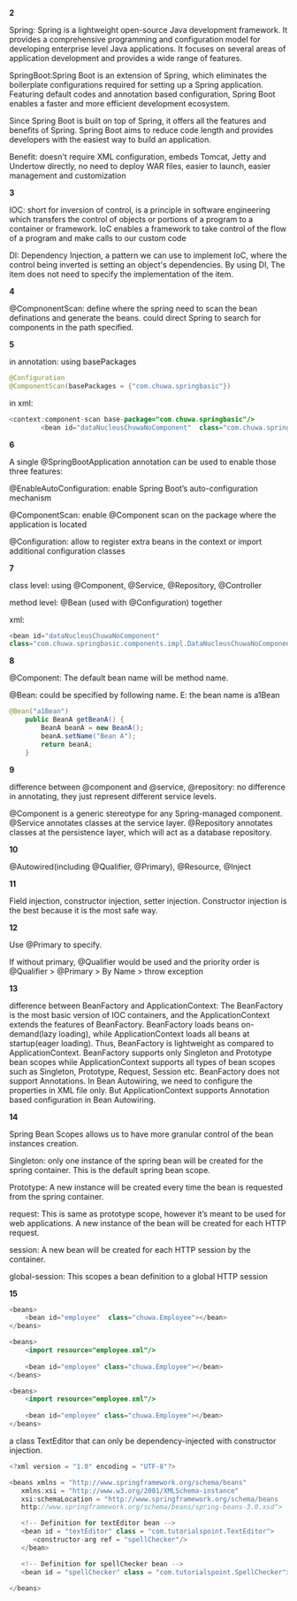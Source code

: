 **2**

Spring: Spring is a lightweight open-source Java development framework. It provides a comprehensive programming and configuration model for developing enterprise level Java applications. It focuses on several areas of application development and provides a wide range of features.

SpringBoot:Spring Boot is an extension of Spring, which eliminates the boilerplate configurations required for setting up a Spring application. Featuring default codes and annotation based configuration, Spring Boot enables a faster and more efficient development ecosystem.

Since Spring Boot is built on top of Spring, it offers all the features and benefits of Spring. Spring Boot aims to reduce code length and provides developers with the easiest way to build an application.

Benefit: doesn't require XML configuration, embeds Tomcat, Jetty and Undertow directly, no need to deploy WAR files, easier to launch, easier management and customization

**3**

IOC: short for inversion of control, is a principle in software engineering which transfers the control of objects or portions of a program to a container or framework. IoC enables a framework to take control of the flow of a program and make calls to our custom code

DI: Dependency Injection, a pattern we can use to implement IoC, where the control being inverted is setting an object's dependencies. By using DI, The item does not need to specify the implementation of the item.

**4**

@CompnonentScan: define where the spring need to scan the bean definations and generate the beans. could direct Spring to search for components in the
path specified.

**5**

in annotation: using basePackages

```Java
@Configuration
@ComponentScan(basePackages = {"com.chuwa.springbasic"})
```

in xml:

```Java
<context:component-scan base-package="com.chuwa.springbasic"/>
        <bean id="dataNucleusChuwaNoComponent"  class="com.chuwa.springbasic.components.impl.DataNucleusChuwaNoComponent"></bean>
```

**6**

A single @SpringBootApplication annotation can be used to enable those three features:

@EnableAutoConfiguration: enable Spring Boot’s auto-configuration mechanism

@ComponentScan: enable @Component scan on the package where the application is located 

@Configuration: allow to register extra beans in the context or import additional configuration classes

**7**

class level: using @Component, @Service, @Repository, @Controller

method level: @Bean (used with @Configuration) together

xml: 
```Java
<bean id="dataNucleusChuwaNoComponent"
class="com.chuwa.springbasic.components.impl.DataNucleusChuwaNoComponent"></bean>
```

**8**

@Component: The default bean name will be method name.

@Bean: could be specified by following name. E: the bean name is a1Bean

```Java
@Bean("a1Bean")
	public BeanA getBeanA() {
		BeanA beanA = new BeanA();
		beanA.setName("Bean A");
		return beanA;
	}
```

**9**

difference between @component and @service, @repository: no difference in annotating, they just represent different service levels.

@Component is a generic stereotype for any Spring-managed component. @Service annotates classes at the service layer. @Repository annotates classes at the persistence layer, which will act as a database repository.

**10**

@Autowired(including @Qualifier, @Primary), @Resource, @Inject

**11**

Field injection, constructor injection, setter injection. Constructor injection is the best because it is the most safe way.

**12**

Use @Primary to specify.

If without primary, @Qualifier would be used and the priority order is @Qualifier > @Primary > By Name > throw exception

**13**

difference between BeanFactory and ApplicationContext: The BeanFactory is the most basic version of IOC containers, and the ApplicationContext extends the features of BeanFactory. BeanFactory loads beans on-demand(lazy loading), while ApplicationContext loads all beans at startup(eager loading). Thus, BeanFactory is lightweight as compared to ApplicationContext. BeanFactory supports only Singleton and Prototype bean scopes while ApplicationContext supports all types of bean scopes such as Singleton, Prototype, Request, Session etc. BeanFactory does not support Annotations. In Bean Autowiring, we need to configure the properties in XML file only. But ApplicationContext supports Annotation based configuration in Bean Autowiring.

**14**

Spring Bean Scopes allows us to have more granular control of the bean instances creation.

Singleton: only one instance of the spring bean will be created for the spring container. This is the default spring bean scope. 

Prototype: A new instance will be created every time the bean is requested from the spring container.

request: This is same as prototype scope, however it’s meant to be used for web applications. A new instance of the bean will be created for each HTTP request.

session: A new bean will be created for each HTTP session by the container.

global-session: This scopes a bean definition to a global HTTP session

**15**

```JAVA
<beans>
	<bean id="employee"  class="chuwa.Employee"></bean>
</beans> 
```

```JAVA
<beans>
	<import resource="employee.xml"/>
   
  	<bean id="employee" class="chuwa.Employee"></bean>
</beans> 
```

```JAVA
<beans>
	<import resource="employee.xml"/>
   
  	<bean id="employee" class="chuwa.Employee"></bean>
</beans> 
```

a class TextEditor that can only be dependency-injected with constructor injection.

```Java
<?xml version = "1.0" encoding = "UTF-8"?>

<beans xmlns = "http://www.springframework.org/schema/beans"
   xmlns:xsi = "http://www.w3.org/2001/XMLSchema-instance"
   xsi:schemaLocation = "http://www.springframework.org/schema/beans
   http://www.springframework.org/schema/beans/spring-beans-3.0.xsd">

   <!-- Definition for textEditor bean -->
   <bean id = "textEditor" class = "com.tutorialspoint.TextEditor">
      <constructor-arg ref = "spellChecker"/>
   </bean>

   <!-- Definition for spellChecker bean -->
   <bean id = "spellChecker" class = "com.tutorialspoint.SpellChecker"></bean>

</beans>
```